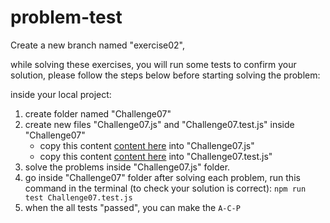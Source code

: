 # problem-test

Create a new branch named "exercise02",

while solving these exercises, you will run some tests to confirm your solution, please follow the steps below before starting solving the problem:

inside your local project:

1. create folder named "Challenge07"
2. create new files "Challenge07.js" and "Challenge07.test.js" inside "Challenge07"
    - copy this content [content here](https://github.com/LTUC/prep-course-std/blob/master/Day07/ProblemSolving/Challenge02/Challenge07.js) into "Challenge07.js"
	- copy this content [content here](https://github.com/LTUC/prep-course-std/blob/master/Day07/ProblemSolving/Challenge02/Challenge07.test.js) into "Challenge07.test.js"
3. solve the problems inside "Challenge07.js" folder.
4. go inside "Challenge07" folder after solving each problem, run this command in the terminal (to check your solution is correct):
```npm run test Challenge07.test.js```
5. when the all tests "passed", you can make the ``A-C-P`` 